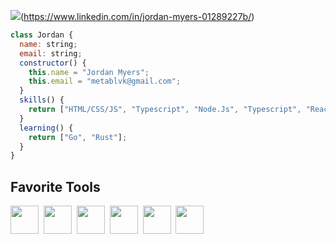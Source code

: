 <img src="https://img.shields.io/badge/LinkedIn-0077B5?style=for-the-badge&logo=linkedin&logoColor=white">(https://www.linkedin.com/in/jordan-myers-01289227b/)
```js
class Jordan {
  name: string;
  email: string;
  constructor() {
    this.name = "Jordan Myers";
    this.email = "metablvk@gmail.com";
  }
  skills() {
    return ["HTML/CSS/JS", "Typescript", "Node.Js", "Typescript", "React"];
  }
  learning() {
    return ["Go", "Rust"];
  }
}
```

## Favorite Tools

<p align='left'>
<img src="https://cdn.jsdelivr.net/gh/devicons/devicon/icons/mongodb/mongodb-original.svg" width="45" height="45" />&nbsp; 
<img src="https://cdn.jsdelivr.net/gh/devicons/devicon/icons/express/express-original.svg"  width="45" height="45" />&nbsp; 
<img src="https://cdn.jsdelivr.net/gh/devicons/devicon/icons/react/react-original.svg" width="45" height="45"/>&nbsp; 
<img src="https://cdn.jsdelivr.net/gh/devicons/devicon/icons/nodejs/nodejs-original.svg" width="45" height="45" />&nbsp; 
<img src="https://cdn.jsdelivr.net/gh/devicons/devicon/icons/tailwindcss/tailwindcss-plain.svg" width="45" height="45"/>&nbsp; 
<img src="https://cdn.jsdelivr.net/gh/devicons/devicon/icons/go/go-original.svg" width="45" height="45" />
</p>

<!--
**metablvk/metablvk** is a ✨ _special_ ✨ repository because its `README.md` (this file) appears on your GitHub profile.

Here are some ideas to get you started:

- 🔭 I’m currently working on ...
- 🌱 I’m currently learning ...
- 👯 I’m looking to collaborate on ...
- 🤔 I’m looking for help with ...
- 💬 Ask me about ...
- 📫 How to reach me: ...
- 😄 Pronouns: ...
- ⚡ Fun fact: ...
-->
